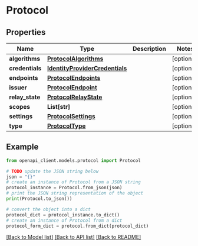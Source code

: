 # Protocol


## Properties

Name | Type | Description | Notes
------------ | ------------- | ------------- | -------------
**algorithms** | [**ProtocolAlgorithms**](ProtocolAlgorithms.md) |  | [optional] 
**credentials** | [**IdentityProviderCredentials**](IdentityProviderCredentials.md) |  | [optional] 
**endpoints** | [**ProtocolEndpoints**](ProtocolEndpoints.md) |  | [optional] 
**issuer** | [**ProtocolEndpoint**](ProtocolEndpoint.md) |  | [optional] 
**relay_state** | [**ProtocolRelayState**](ProtocolRelayState.md) |  | [optional] 
**scopes** | **List[str]** |  | [optional] 
**settings** | [**ProtocolSettings**](ProtocolSettings.md) |  | [optional] 
**type** | [**ProtocolType**](ProtocolType.md) |  | [optional] 

## Example

```python
from openapi_client.models.protocol import Protocol

# TODO update the JSON string below
json = "{}"
# create an instance of Protocol from a JSON string
protocol_instance = Protocol.from_json(json)
# print the JSON string representation of the object
print(Protocol.to_json())

# convert the object into a dict
protocol_dict = protocol_instance.to_dict()
# create an instance of Protocol from a dict
protocol_form_dict = protocol.from_dict(protocol_dict)
```
[[Back to Model list]](../README.md#documentation-for-models) [[Back to API list]](../README.md#documentation-for-api-endpoints) [[Back to README]](../README.md)


